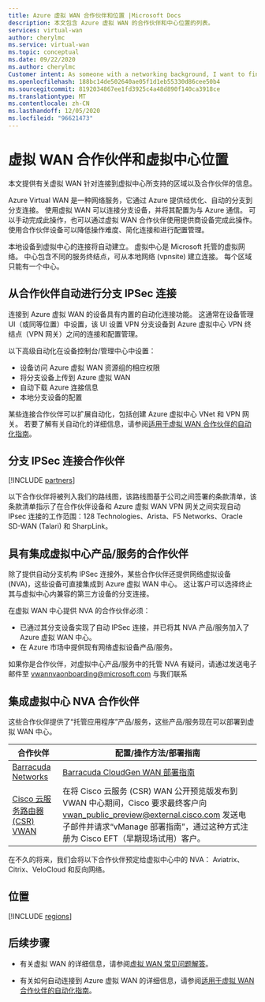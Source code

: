 ```yaml
---
title: Azure 虚拟 WAN 合作伙伴和位置 |Microsoft Docs
description: 本文包含 Azure 虚拟 WAN 的合作伙伴和中心位置的列表。
services: virtual-wan
author: cherylmc
ms.service: virtual-wan
ms.topic: conceptual
ms.date: 09/22/2020
ms.author: cherylmc
Customer intent: As someone with a networking background, I want to find a Virtual WAN partner
ms.openlocfilehash: 188bc14de502640ae05f1d1eb55330d86cee50b4
ms.sourcegitcommit: 8192034867ee1fd3925c4a48d890f140ca3918ce
ms.translationtype: MT
ms.contentlocale: zh-CN
ms.lasthandoff: 12/05/2020
ms.locfileid: "96621473"
---
```

# <a name="virtual-wan-partners-and-virtual-hub-locations"></a>虚拟 WAN 合作伙伴和虚拟中心位置

本文提供有关虚拟 WAN 针对连接到虚拟中心所支持的区域以及合作伙伴的信息。

Azure Virtual WAN 是一种网络服务，它通过 Azure 提供经优化、自动的分支到分支连接。 使用虚拟 WAN 可以连接分支设备，并将其配置为与 Azure 通信。 可以手动完成此操作，也可以通过虚拟 WAN 合作伙伴使用提供商设备完成此操作。 使用合作伙伴设备可以降低操作难度、简化连接和进行配置管理。

本地设备到虚拟中心的连接将自动建立。 虚拟中心是 Microsoft 托管的虚拟网络。 中心包含不同的服务终结点，可从本地网络 (vpnsite) 建立连接。 每个区域只能有一个中心。

## <a name="branch-ipsec-connectivity-automation-from-partners"></a><a name="automation"></a>从合作伙伴自动进行分支 IPSec 连接

连接到 Azure 虚拟 WAN 的设备具有内置的自动化连接功能。 这通常在设备管理 UI（或同等位置）中设置，该 UI 设置 VPN 分支设备到 Azure 虚拟中心 VPN 终结点（VPN 网关）之间的连接和配置管理。

以下高级自动化在设备控制台/管理中心中设置：

* 设备访问 Azure 虚拟 WAN 资源组的相应权限
* 将分支设备上传到 Azure 虚拟 WAN
* 自动下载 Azure 连接信息
* 本地分支设备的配置 

某些连接合作伙伴可以扩展自动化，包括创建 Azure 虚拟中心 VNet 和 VPN 网关。 若要了解有关自动化的详细信息，请参阅[适用于虚拟 WAN 合作伙伴的自动化指南](virtual-wan-configure-automation-providers.md)。

## <a name="branch-ipsec-connectivity-partners"></a><a name="partners"></a>分支 IPSec 连接合作伙伴

[!INCLUDE [partners](../../includes/virtual-wan-partners-include.md)]

以下合作伙伴将被列入我们的路线图，该路线图基于公司之间签署的条款清单，该条款清单指示了在合作伙伴设备和 Azure 虚拟 WAN VPN 网关之间实现自动 IPsec 连接的工作范围：128 Technologies、Arista、F5 Networks、Oracle SD-WAN (Talari) 和 SharpLink。

## <a name="partners-with-integrated-virtual-hub-offerings"></a>具有集成虚拟中心产品/服务的合作伙伴
除了提供自动分支机构 IPSec 连接外，某些合作伙伴还提供网络虚拟设备 (NVA)，这些设备可直接集成到 Azure 虚拟 WAN 中心。  这让客户可以选择终止其与虚拟中心内兼容的第三方设备的分支连接。  

在虚拟 WAN 中心提供 NVA 的合作伙伴必须：

* 已通过其分支设备实现了自动 IPSec 连接，并已将其 NVA 产品/服务加入了 Azure 虚拟 WAN 中心。
* 在 Azure 市场中提供现有网络虚拟设备产品/服务。

如果你是合作伙伴，对虚拟中心产品/服务中的托管 NVA 有疑问，请通过发送电子邮件至 vwannvaonboarding@microsoft.com 与我们联系

## <a name="integrated-virtual-hub-nva-partners"></a>集成虚拟中心 NVA 合作伙伴
这些合作伙伴提供了“托管应用程序”产品/服务，这些产品/服务现在可以部署到虚拟 WAN 中心。

|合作伙伴|配置/操作方法/部署指南|
|---|---|
|[Barracuda Networks](https://azuremarketplace.microsoft.com/en-us/marketplace/apps/barracudanetworks.barracuda_cloudgenwan_gateway?tab=Overviewus/marketplace/apps/barracudanetworks.barracuda_cloudgenwan_gateway?tab=Overview)| [Barracuda CloudGen WAN 部署指南](https://campus.barracuda.com/product/cloudgenwan/doc/91980640/deployment/)|
|[Cisco 云服务路由器 (CSR) VWAN](https://aka.ms/ciscoMarketPlaceOffer)| 在将 Cisco 云服务 (CSR) WAN 公开预览版发布到 VWAN 中心期间，Cisco 要求最终客户向 vwan_public_preview@external.cisco.com 发送电子邮件并请求“vManage 部署指南”，通过这种方式注册为 Cisco EFT（早期现场试用）客户。 |

在不久的将来，我们会将以下合作伙伴预定给虚拟中心中的 NVA： Aviatrix、Citrix、VeloCloud 和反向网络。

## <a name="locations"></a><a name="locations"></a>位置

[!INCLUDE [regions](../../includes/virtual-wan-regions-include.md)]

## <a name="next-steps"></a>后续步骤

* 有关虚拟 WAN 的详细信息，请参阅[虚拟 WAN 常见问题解答](virtual-wan-faq.md)。

* 有关如何自动连接到 Azure 虚拟 WAN 的详细信息，请参阅[适用于虚拟 WAN 合作伙伴的自动化指南](virtual-wan-configure-automation-providers.md)。
